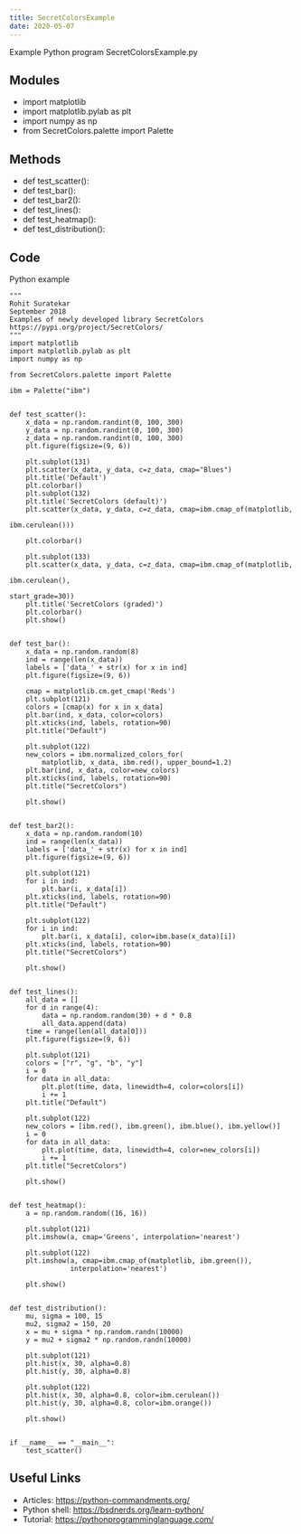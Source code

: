 ```yaml
---
title: SecretColorsExample
date: 2020-05-07
---
```

Example Python program SecretColorsExample.py

## Modules

* import matplotlib
* import matplotlib.pylab as plt
* import numpy as np
* from SecretColors.palette import Palette

## Methods

* def test_scatter():
* def test_bar():
* def test_bar2():
* def test_lines():
* def test_heatmap():
* def test_distribution():

## Code

Python example

    """
    Rohit Suratekar
    September 2018
    Examples of newly developed library SecretColors
    https://pypi.org/project/SecretColors/
    """
    import matplotlib
    import matplotlib.pylab as plt
    import numpy as np
    
    from SecretColors.palette import Palette
    
    ibm = Palette("ibm")
    
    
    def test_scatter():
        x_data = np.random.randint(0, 100, 300)
        y_data = np.random.randint(0, 100, 300)
        z_data = np.random.randint(0, 100, 300)
        plt.figure(figsize=(9, 6))
    
        plt.subplot(131)
        plt.scatter(x_data, y_data, c=z_data, cmap="Blues")
        plt.title('Default')
        plt.colorbar()
        plt.subplot(132)
        plt.title('SecretColors (default)')
        plt.scatter(x_data, y_data, c=z_data, cmap=ibm.cmap_of(matplotlib,
                                                               ibm.cerulean()))
    
        plt.colorbar()
    
        plt.subplot(133)
        plt.scatter(x_data, y_data, c=z_data, cmap=ibm.cmap_of(matplotlib,
                                                               ibm.cerulean(),
                                                               start_grade=30))
        plt.title('SecretColors (graded)')
        plt.colorbar()
        plt.show()
    
    
    def test_bar():
        x_data = np.random.random(8)
        ind = range(len(x_data))
        labels = ['data_' + str(x) for x in ind]
        plt.figure(figsize=(9, 6))
    
        cmap = matplotlib.cm.get_cmap('Reds')
        plt.subplot(121)
        colors = [cmap(x) for x in x_data]
        plt.bar(ind, x_data, color=colors)
        plt.xticks(ind, labels, rotation=90)
        plt.title("Default")
    
        plt.subplot(122)
        new_colors = ibm.normalized_colors_for(
            matplotlib, x_data, ibm.red(), upper_bound=1.2)
        plt.bar(ind, x_data, color=new_colors)
        plt.xticks(ind, labels, rotation=90)
        plt.title("SecretColors")
    
        plt.show()
    
    
    def test_bar2():
        x_data = np.random.random(10)
        ind = range(len(x_data))
        labels = ['data_' + str(x) for x in ind]
        plt.figure(figsize=(9, 6))
    
        plt.subplot(121)
        for i in ind:
            plt.bar(i, x_data[i])
        plt.xticks(ind, labels, rotation=90)
        plt.title("Default")
    
        plt.subplot(122)
        for i in ind:
            plt.bar(i, x_data[i], color=ibm.base(x_data)[i])
        plt.xticks(ind, labels, rotation=90)
        plt.title("SecretColors")
    
        plt.show()
    
    
    def test_lines():
        all_data = []
        for d in range(4):
            data = np.random.random(30) + d * 0.8
            all_data.append(data)
        time = range(len(all_data[0]))
        plt.figure(figsize=(9, 6))
    
        plt.subplot(121)
        colors = ["r", "g", "b", "y"]
        i = 0
        for data in all_data:
            plt.plot(time, data, linewidth=4, color=colors[i])
            i += 1
        plt.title("Default")
    
        plt.subplot(122)
        new_colors = [ibm.red(), ibm.green(), ibm.blue(), ibm.yellow()]
        i = 0
        for data in all_data:
            plt.plot(time, data, linewidth=4, color=new_colors[i])
            i += 1
        plt.title("SecretColors")
    
        plt.show()
    
    
    def test_heatmap():
        a = np.random.random((16, 16))
    
        plt.subplot(121)
        plt.imshow(a, cmap='Greens', interpolation='nearest')
    
        plt.subplot(122)
        plt.imshow(a, cmap=ibm.cmap_of(matplotlib, ibm.green()),
                   interpolation='nearest')
    
        plt.show()
    
    
    def test_distribution():
        mu, sigma = 100, 15
        mu2, sigma2 = 150, 20
        x = mu + sigma * np.random.randn(10000)
        y = mu2 + sigma2 * np.random.randn(10000)
    
        plt.subplot(121)
        plt.hist(x, 30, alpha=0.8)
        plt.hist(y, 30, alpha=0.8)
    
        plt.subplot(122)
        plt.hist(x, 30, alpha=0.8, color=ibm.cerulean())
        plt.hist(y, 30, alpha=0.8, color=ibm.orange())
    
        plt.show()
    
    
    if __name__ == "__main__":
        test_scatter()

## Useful Links

- Articles: https://python-commandments.org/
- Python shell: https://bsdnerds.org/learn-python/
- Tutorial: https://pythonprogramminglanguage.com/

